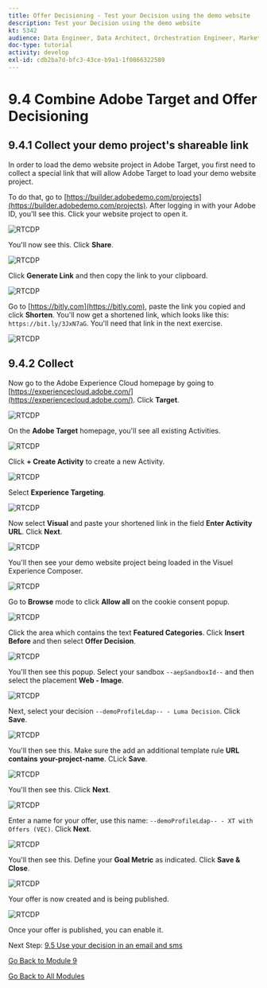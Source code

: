 ```yaml
---
title: Offer Decisioning - Test your Decision using the demo website
description: Test your Decision using the demo website
kt: 5342
audience: Data Engineer, Data Architect, Orchestration Engineer, Marketer
doc-type: tutorial
activity: develop
exl-id: cdb2ba7d-bfc3-43ce-b9a1-1f0866322589
---
```

# 9.4 Combine Adobe Target and Offer Decisioning

## 9.4.1 Collect your demo project's shareable link

In order to load the demo website project in Adobe Target, you first need to collect a special link that will allow Adobe Target to load your demo website project.

To do that, go to [https://builder.adobedemo.com/projects](https://builder.adobedemo.com/projects). After logging in with your Adobe ID, you'll see this. Click your website project to open it.

![RTCDP](./images/builder1.png)

You'll now see this. Click **Share**. 

![RTCDP](./images/builder2.png)

Click **Generate Link** and then copy the link to your clipboard.

![RTCDP](./images/builder3.png)

Go to [https://bitly.com](https://bitly.com), paste the link you copied and click **Shorten**. You'll now get a shortened link, which looks like this: `https://bit.ly/3JxN7aG`. You'll need that link in the next exercise.

![RTCDP](./images/builder4.png)

## 9.4.2 Collect

Now go to the Adobe Experience Cloud homepage by going to [https://experiencecloud.adobe.com/](https://experiencecloud.adobe.com/). Click **Target**.

![RTCDP](../module6/images/excl.png)

On the **Adobe Target** homepage, you'll see all existing Activities.

![RTCDP](../module6/images/exclatov.png)

Click **+ Create Activity** to create a new Activity.

![RTCDP](../module6/images/exclatcr.png)

Select **Experience Targeting**.

![RTCDP](./images/exclatcrxt.png)

Now select **Visual** and paste your shortened link in the field **Enter Activity URL**. Click **Next**.

![RTCDP](./images/exclatcrxt1.png)

You'll then see your demo website project being loaded in the Visuel Experience Composer.

![RTCDP](./images/vec1.png)

Go to **Browse** mode to click **Allow all** on the cookie consent popup.

![RTCDP](./images/vec2.png)

Click the area which contains the text **Featured Categories**. Click **Insert Before** and then select **Offer Decision**.

![RTCDP](./images/vec3.png)

You'll then see this popup. Select your sandbox `--aepSandboxId--` and then select the placement **Web - Image**.

![RTCDP](./images/vec4.png)

Next, select your decision `--demoProfileLdap-- - Luma Decision`. Click **Save**.

![RTCDP](./images/vec5.png)

You'll then see this. Make sure the add an additional template rule **URL** **contains** **your-project-name**. CLick **Save**.

![RTCDP](./images/vec6.png)

You'll then see this. Click **Next**.

![RTCDP](./images/vec7.png)

Enter a name for your offer, use this name: `--demoProfileLdap-- - XT with Offers (VEC)`. Click **Next**.

![RTCDP](./images/vec8.png)

You'll then see this. Define your **Goal Metric** as indicated. Click **Save & Close**.

![RTCDP](./images/vec9.png)

Your offer is now created and is being published.

![RTCDP](./images/vec10.png)

Once your offer is published, you can enable it.

Next Step: [9.5 Use your decision in an email and sms](./ex5.md)

[Go Back to Module 9](./offer-decisioning.md)

[Go Back to All Modules](./../../overview.md)
